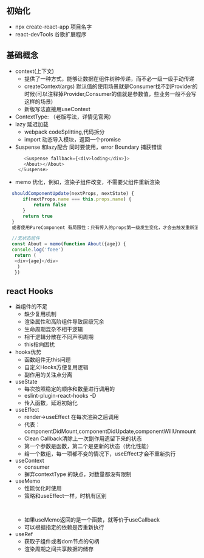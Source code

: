## 初始化
  - npx create-react-app 项目名字
  - react-devTools 谷歌扩展程序 
## 基础概念
  - context(上下文)
    - 提供了一种方式，能够让数据在组件树种传递，而不必一级一级手动传递
    - createContext(args) 默认值的使用场景就是Consumer找不到Provider的时候(可以注释掉Provider,Consumer的值就是参数值，些业务一般不会写这样的场景)
    - 新版写法直接用useContext
  - ContextType: （老版写法，详情见官网）
  - lazy 延迟加载
    - webpack codeSplitting,代码拆分
    - import 动态导入模块，返回一个promise
  - Suspense 和lazy配合 同时要使用，error Boundary 捕获错误
    ```js
       <Suspense fallback={<div>loding</div>}>
       <About></About>
     </Suspense>
    ```
  - memo 优化，例如，渲染子组件改变，不需要父组件重新渲染
  ```js
    shouldComponentUpdate(nextProps, nextState) {
        if(nextProps.name === this.props.name) {
            return false
        }
        return true
    }
    或者使用PureComponent 有局限性：只有传入的props第一级发生变化，才会去触发重新渲染，很容易触发视图不更新的bug

    //无状态组件
    const About = memo(function About({age}) {
    console.log('foee')
     return (
     <div>{age}</div>
      )
     })
  ```
## react Hooks
  - 类组件的不足
    - 缺少复用机制
    - 渲染属性和高阶组件导致层级冗余
    - 生命周期混杂不相干逻辑
    - 相干逻辑分散在不同声明周期
    - this指向困扰
  - hooks优势
    - 函数组件无this问题
    - 自定义Hooks方便复用逻辑
    - 副作用的关注点分离
  - useState
    - 每次按照稳定的顺序和数量进行调用的
    - eslint-plugin-react-hooks -D 
    - 传入函数，延迟初始化
  - useEffect
    - render->useEffect 在每次渲染之后调用
    - 代表：componentDidMount,componentDidUpdate,componentWillUnmount
    -  Clean Callback清除上一次副作用遗留下来的状态
    - 第一个参数是函数，第二个是更新的状态（优化性能）
    - 给一个数组，每一项都不变的情况下，useEffect才会不重新执行
  - useContext
    - consumer
    - 摒弃contextType 的缺点，对数量都没有限制
  - useMemo
    - 性能优化时使用
    - 策略和useEffect一样，时机有区别
    ```js
      
    ```
    - 如果useMemo返回的是一个函数，就等价于useCallback
    - 可以根据指定的依赖是否重新执行
  - useRef
    - 获取子组件或者dom节点的句柄
    - 渲染周期之间共享数据的储存
    
    